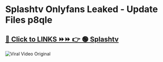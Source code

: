 
 # Splashtv Onlyfans Leaked - Update Files p8qle

## <h2><a href="https://clipsfans.com/Splashtv&ref=git">🔗 Click to LINKS ⏩⏩ 👉 🟢 Splashtv </a></h2>

<a href="https://clipsfans.com/Splashtv&ref=git" rel="nofollow" data-target="animated-image.originalLink"><img src="https://i.ibb.co.com/xMMVF88/686577567.gif" alt="Viral Video Original" style="max-width: 100%; display: inline-block;" data-target="animated-image.originalImage"></a>

